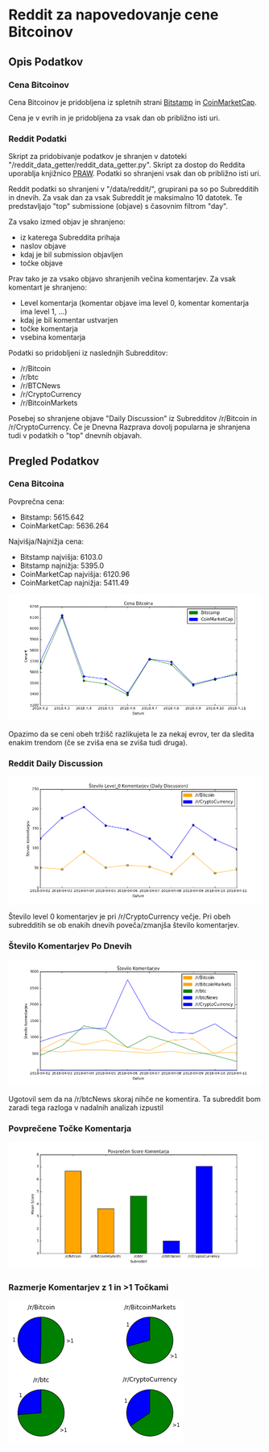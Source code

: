 # Reddit za napovedovanje cene Bitcoinov

## Opis Podatkov

### Cena Bitcoinov

Cena Bitcoinov je pridobljena iz spletnih strani [Bitstamp](https://www.bitstamp.net/) in [CoinMarketCap](https://coinmarketcap.com/).

Cena je v evrih in je pridobljena za vsak dan ob približno isti uri.

### Reddit Podatki

Skript za pridobivanje podatkov je shranjen v datoteki "/reddit_data_getter/reddit_data_getter.py". Skript za dostop do Reddita uporablja knjižnico [PRAW](https://github.com/praw-dev/praw). Podatki so shranjeni vsak dan ob približno isti uri.

Reddit podatki so shranjeni v "/data/reddit/", grupirani pa so po Subredditih in dnevih. Za vsak dan za vsak Subreddit je maksimalno 10 datotek. Te predstavljajo "top" submissione (objave) s časovnim filtrom "day".

Za vsako izmed objav je shranjeno:

* iz katerega Subreddita prihaja
* naslov objave
* kdaj je bil submission objavljen
* točke objave

Prav tako je za vsako objavo shranjenih večina komentarjev. Za vsak komentart je shranjeno:

* Level komentarja (komentar objave ima level 0, komentar komentarja ima level 1, ...)
* kdaj je bil komentar ustvarjen
* točke komentarja
* vsebina komentarja

Podatki so pridobljeni iz naslednjih Subredditov:

* /r/Bitcoin
* /r/btc
* /r/BTCNews
* /r/CryptoCurrency
* /r/BitcoinMarkets

Posebej so shranjene objave "Daily Discussion" iz Subredditov /r/Bitcoin in /r/CryptoCurrency. Če je Dnevna Razprava dovolj popularna je shranjena tudi v podatkih o "top" dnevnih objavah.

## Pregled Podatkov

### Cena Bitcoina

Povprečna cena:

* Bitstamp: 5615.642
* CoinMarketCap: 5636.264

Najvišja/Najnižja cena:

* Bitstamp najvišja: 6103.0
* Bitstamp najnižja: 5395.0
* CoinMarketCap najvišja: 6120.96
* CoinMarketCap najnižja: 5411.49

![Cena Bitcoina](assets/cena_bitcoina.png)

Opazimo da se ceni obeh tržišč razlikujeta le za nekaj evrov, ter da sledita enakim trendom (če se zviša ena se zviša tudi druga).

### Reddit Daily Discussion

![Št. Level_0 komentarjev](assets/daily_discussion_st_komentarjev.png)

Število level 0 komentarjev je pri /r/CryptoCurrency večje. Pri obeh subredditih se ob enakih dnevih poveča/zmanjša število komentarjev.

### Število Komentarjev Po Dnevih

![Št. komentarjev po dnevih](assets/subreddits_st_komentarjev.png)

Ugotovil sem da na /r/btcNews skoraj nihče ne komentira. Ta subreddit bom zaradi tega razloga v nadalnih analizah izpustil

### Povprečene Točke Komentarja

![Povprešen Score Komentarja](assets/subreddits_mean_comment_score.png)

### Razmerje Komentarjev z 1 in >1 Točkami

![abc](assets/subreddits_comments_with_score1.png)

